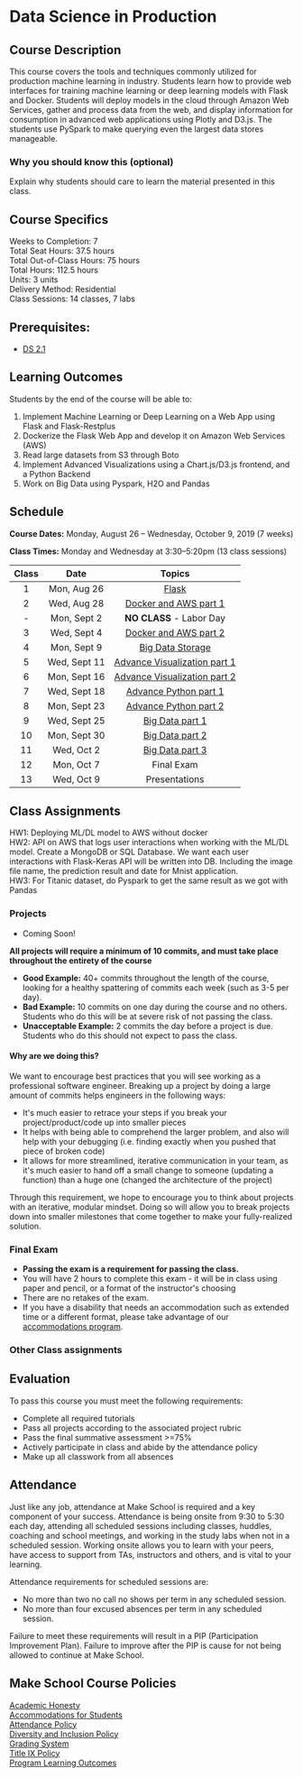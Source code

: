 # Data Science in Production

## Course Description

This course covers the tools and techniques commonly utilized for production machine learning in industry. Students learn how to provide web interfaces for training machine learning or deep learning models with Flask and Docker. Students will deploy models in the cloud through Amazon Web Services, gather and process data from the web, and display information for consumption in advanced web applications using Plotly and D3.js. The students use PySpark to make querying even the largest data stores manageable.

### Why you should know this (optional)

Explain why students should care to learn the material presented in this class.

## Course Specifics

Weeks to Completion:  7 <br>
Total Seat Hours:  37.5 hours <br>
Total Out-of-Class Hours: 75 hours <br>
Total Hours: 112.5 hours <br>
Units:  3 units <br>
Delivery Method:  Residential <br>
Class Sessions:  14 classes, 7 labs

## Prerequisites:  

- [DS 2.1](https://github.com/Make-School-Courses/DS-2.1-Machine-Learning)

## Learning Outcomes

Students by the end of the course will be able to:

1. Implement Machine Learning or Deep Learning on a Web App using Flask and Flask-Restplus
1. Dockerize the Flask Web App and develop it on Amazon Web Services (AWS)
1. Read large datasets from S3 through Boto
1. Implement Advanced Visualizations using a Chart.js/D3.js frontend, and a Python Backend
1. Work on Big Data using Pyspark, H2O and Pandas



## Schedule

**Course Dates:** Monday, August 26 – Wednesday, October 9, 2019 (7 weeks)

**Class Times:** Monday and Wednesday at 3:30–5:20pm (13 class sessions)

| Class |          Date          |                 Topics                  |
|:-----:|:----------------------:|:---------------------------------------:|
|  1 |   Mon, Aug 26                          | [Flask] |
|  2 |   Wed, Aug 28                            | [Docker and AWS part 1] |
|  - |   Mon, Sept 2                        | **NO CLASS** - Labor Day |
|  3 |   Wed, Sept 4                            | [Docker and AWS part 2] |
|  4 |   Mon, Sept 9                         | [Big Data Storage] |
|  5 |   Wed, Sept 11                            | [Advance Visualization part 1] |
|  6 |   Mon, Sept 16                         | [Advance Visualization part 2] |
|  7 |   Wed, Sept 18                            | [Advance Python part 1] |
|  8 |   Mon, Sept 23                           | [Advance Python part 2] |
|  9 |   Wed, Sept 25                             | [Big Data part 1] |  
| 10 |   Mon, Sept 30                         | [Big Data part 2]|
| 11 |   Wed, Oct 2                         | [Big Data part 3]  |
| 12 |   Mon, Oct 7                         |  Final Exam |
| 13 |   Wed, Oct 9                         | Presentations  |

[Flask]: Lessons/Flask.md
[Docker and AWS part 1]: Lessons/DockerAWS.md
[Docker and AWS part 2]: Lessons/DockerAWS.md
[Big Data Storage]: Lessons/BigDataStorage.md
[Advance Visualization part 1]: Lessons/AdvanceVisualization.md
[Advance Visualization part 2]: Lessons/AdvanceVisualization.md
[Advance Python part 1]: Lessons/AdvancePython.md
[Advance Python part 2]: Lessons/AdvancePython.md
[Big Data part 1]: Lessons/BigData.md
[Big Data part 2]: Lessons/BigData.md
[Big Data part 3]: Lessons/BigData.md


## Class Assignments
HW1: Deploying ML/DL model to AWS without docker
<br>
HW2: API on AWS that logs user interactions when working with the ML/DL model. Create a MongoDB or SQL Database. We want each user interactions with Flask-Keras API will be written into DB. Including the image file name, the prediction result and date for Mnist application.
<br>
HW3: For Titanic dataset, do Pyspark to get the same result as we got with Pandas

### Projects

- Coming Soon!

**All projects will require a minimum of 10 commits, and must take place throughout the entirety of the course**

- **Good Example:** 40+ commits throughout the length of the course, looking for a healthy spattering of commits each week (such as 3-5 per day).
- **Bad Example:** 10 commits on one day during the course and no others. Students who do this will be at severe risk of not passing the class.
- **Unacceptable Example:** 2 commits the day before a project is due. Students who do this should not expect to pass the class.

#### Why are we doing this?

We want to encourage best practices that you will see working as a professional software engineer. Breaking up a project by doing a large amount of commits helps engineers in the following ways:

- It's much easier to retrace your steps if you break your project/product/code up into smaller pieces
- It helps with being able to comprehend the larger problem, and also will help with your debugging (i.e. finding exactly when you pushed that piece of broken code)
- It allows for more streamlined, iterative communication in your team, as it's much easier to hand off a small change to someone (updating a function) than a huge one (changed the architecture of the project)

Through this requirement, we hope to encourage you to think about projects with an iterative, modular mindset. Doing so will allow you to break projects down into smaller milestones that come together to make your fully-realized solution.

### Final Exam

-  **Passing the exam is a requirement for passing the class.**
- You will have 2 hours to complete this exam - it will be in class using paper and pencil, or a format of the instructor's choosing
- There are no retakes of the exam.
- If you have a disability that needs an accommodation such as extended time or a different format, please take advantage of our [accommodations program](make.sc/disability-policy).

### Other Class assignments

## Evaluation
To pass this course you must meet the following requirements:

- Complete all required tutorials
- Pass all projects according to the associated project rubric
- Pass the final summative assessment >=75%
- Actively participate in class and abide by the attendance policy
- Make up all classwork from all absences

## Attendance
Just like any job, attendance at Make School is required and a key component of your success. Attendance is being onsite from 9:30 to 5:30 each day, attending all scheduled sessions including classes, huddles, coaching and school meetings, and working in the study labs when not in a scheduled session. Working onsite allows you to learn with your peers, have access to support from TAs, instructors and others, and is vital to your learning.

Attendance requirements for scheduled sessions are:
- No more than two no call no shows per term in any scheduled session.
- No more than four excused absences per term in any scheduled session.

Failure to meet these requirements will result in a PIP (Participation Improvement Plan).  Failure to improve after the PIP is cause for not being allowed to continue at Make School.


## Make School Course Policies

[Academic Honesty](https://make.sc/academic-honesty)<br>
[Accommodations for Students](https://make.sc/accommodations-for-students)<br>
[Attendance Policy](https://make.sc/attendance-policy)  
[Diversity and Inclusion Policy](https://make.sc/diversity-and-inclusion-policy)<br>
[Grading System](https://make.sc/grading-system)
<br>
[Title IX Policy](https://make.sc/title-ix-policy)<br>
[Program Learning Outcomes](https://make.sc/program-learning-outcomes)
